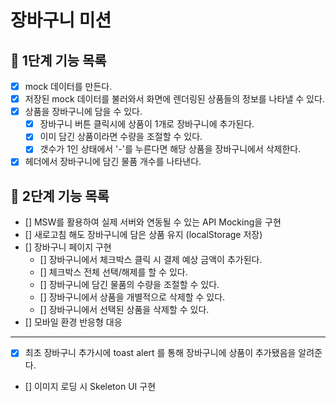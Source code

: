 # 장바구니 미션

## 📝 1단계 기능 목록

- [x] mock 데이터를 만든다.
- [x] 저장된 mock 데이터를 불러와서 화면에 렌더링된 상품들의 정보를 나타낼 수 있다.
- [x] 상품을 장바구니에 담을 수 있다.
  - [x] 장바구니 버튼 클릭시에 상품이 1개로 장바구니에 추가된다.
  - [x] 이미 담긴 상품이라면 수량을 조절할 수 있다.
  - [x] 갯수가 1인 상태에서 '-'를 누른다면 해당 상품을 장바구니에서 삭제한다.
- [x] 헤더에서 장바구니에 담긴 물품 개수를 나타낸다.

## 📝 2단계 기능 목록

- [] MSW를 활용하여 실제 서버와 연동될 수 있는 API Mocking을 구현
- [] 새로고침 해도 장바구니에 담은 상품 유지 (localStorage 저장)
- [] 장바구니 페이지 구현
  - [] 장바구니에서 체크박스 클릭 시 결제 예상 금액이 추가된다.
  - [] 체크박스 전체 선택/해제를 할 수 있다.
  - [] 장바구니에 담긴 물품의 수량을 조절할 수 있다.
  - [] 장바구니에서 상품을 개별적으로 삭제할 수 있다.
  - [] 장바구니에서 선택된 상품을 삭제할 수 있다.
- [] 모바일 환경 반응형 대응

---

- [x] 최초 장바구니 추가시에 toast alert 를 통해 장바구니에 상품이 추가됐음을 알려준다.
- [] 이미지 로딩 시 Skeleton UI 구현
